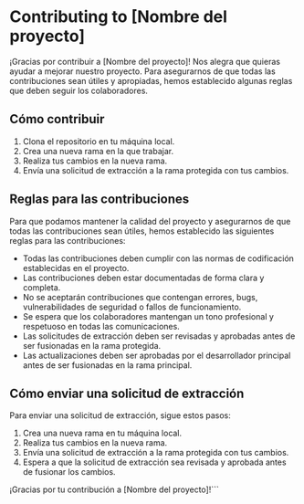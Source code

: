 # Contributing to [Nombre del proyecto]

¡Gracias por contribuir a [Nombre del proyecto]! Nos alegra que quieras ayudar a mejorar nuestro proyecto. Para asegurarnos de que todas las contribuciones sean útiles y apropiadas, hemos establecido algunas reglas que deben seguir los colaboradores.

## Cómo contribuir

1. Clona el repositorio en tu máquina local.
2. Crea una nueva rama en la que trabajar.
3. Realiza tus cambios en la nueva rama.
4. Envía una solicitud de extracción a la rama protegida con tus cambios.

## Reglas para las contribuciones

Para que podamos mantener la calidad del proyecto y asegurarnos de que todas las contribuciones sean útiles, hemos establecido las siguientes reglas para las contribuciones:

- Todas las contribuciones deben cumplir con las normas de codificación establecidas en el proyecto.
- Las contribuciones deben estar documentadas de forma clara y completa.
- No se aceptarán contribuciones que contengan errores, bugs, vulnerabilidades de seguridad o fallos de funcionamiento.
- Se espera que los colaboradores mantengan un tono profesional y respetuoso en todas las comunicaciones.
- Las solicitudes de extracción deben ser revisadas y aprobadas antes de ser fusionadas en la rama protegida.
- Las actualizaciones deben ser aprobadas por el desarrollador principal antes de ser fusionadas en la rama principal.

## Cómo enviar una solicitud de extracción

Para enviar una solicitud de extracción, sigue estos pasos:

1. Crea una nueva rama en tu máquina local.
2. Realiza tus cambios en la nueva rama.
3. Envía una solicitud de extracción a la rama protegida con tus cambios.
4. Espera a que la solicitud de extracción sea revisada y aprobada antes de fusionar los cambios.

¡Gracias por tu contribución a [Nombre del proyecto]!```
